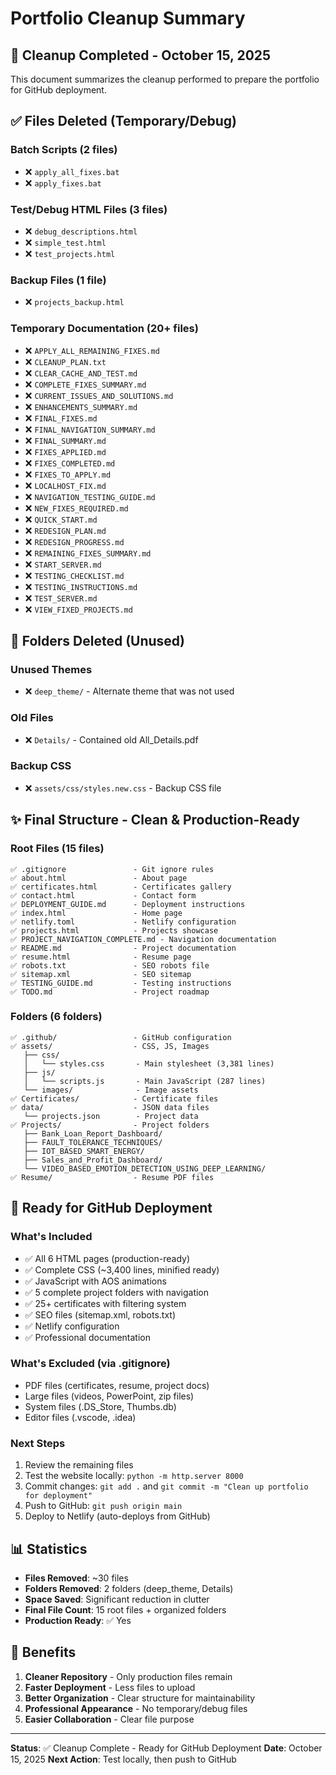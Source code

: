 # Portfolio Cleanup Summary

## 🧹 Cleanup Completed - October 15, 2025

This document summarizes the cleanup performed to prepare the portfolio for GitHub deployment.

## ✅ Files Deleted (Temporary/Debug)

### Batch Scripts (2 files)
- ❌ `apply_all_fixes.bat`
- ❌ `apply_fixes.bat`

### Test/Debug HTML Files (3 files)
- ❌ `debug_descriptions.html`
- ❌ `simple_test.html`
- ❌ `test_projects.html`

### Backup Files (1 file)
- ❌ `projects_backup.html`

### Temporary Documentation (20+ files)
- ❌ `APPLY_ALL_REMAINING_FIXES.md`
- ❌ `CLEANUP_PLAN.txt`
- ❌ `CLEAR_CACHE_AND_TEST.md`
- ❌ `COMPLETE_FIXES_SUMMARY.md`
- ❌ `CURRENT_ISSUES_AND_SOLUTIONS.md`
- ❌ `ENHANCEMENTS_SUMMARY.md`
- ❌ `FINAL_FIXES.md`
- ❌ `FINAL_NAVIGATION_SUMMARY.md`
- ❌ `FINAL_SUMMARY.md`
- ❌ `FIXES_APPLIED.md`
- ❌ `FIXES_COMPLETED.md`
- ❌ `FIXES_TO_APPLY.md`
- ❌ `LOCALHOST_FIX.md`
- ❌ `NAVIGATION_TESTING_GUIDE.md`
- ❌ `NEW_FIXES_REQUIRED.md`
- ❌ `QUICK_START.md`
- ❌ `REDESIGN_PLAN.md`
- ❌ `REDESIGN_PROGRESS.md`
- ❌ `REMAINING_FIXES_SUMMARY.md`
- ❌ `START_SERVER.md`
- ❌ `TESTING_CHECKLIST.md`
- ❌ `TESTING_INSTRUCTIONS.md`
- ❌ `TEST_SERVER.md`
- ❌ `VIEW_FIXED_PROJECTS.md`

## 📁 Folders Deleted (Unused)

### Unused Themes
- ❌ `deep_theme/` - Alternate theme that was not used

### Old Files
- ❌ `Details/` - Contained old All_Details.pdf

### Backup CSS
- ❌ `assets/css/styles.new.css` - Backup CSS file

## ✨ Final Structure - Clean & Production-Ready

### Root Files (15 files)
```
✅ .gitignore               - Git ignore rules
✅ about.html               - About page
✅ certificates.html        - Certificates gallery
✅ contact.html             - Contact form
✅ DEPLOYMENT_GUIDE.md      - Deployment instructions
✅ index.html               - Home page
✅ netlify.toml             - Netlify configuration
✅ projects.html            - Projects showcase
✅ PROJECT_NAVIGATION_COMPLETE.md - Navigation documentation
✅ README.md                - Project documentation
✅ resume.html              - Resume page
✅ robots.txt               - SEO robots file
✅ sitemap.xml              - SEO sitemap
✅ TESTING_GUIDE.md         - Testing instructions
✅ TODO.md                  - Project roadmap
```

### Folders (6 folders)
```
✅ .github/                 - GitHub configuration
✅ assets/                  - CSS, JS, Images
   ├── css/
   │   └── styles.css       - Main stylesheet (3,381 lines)
   ├── js/
   │   └── scripts.js       - Main JavaScript (287 lines)
   └── images/              - Image assets
✅ Certificates/            - Certificate files
✅ data/                    - JSON data files
   └── projects.json        - Project data
✅ Projects/                - Project folders
   ├── Bank_Loan_Report_Dashboard/
   ├── FAULT_TOLERANCE_TECHNIQUES/
   ├── IOT_BASED_SMART_ENERGY/
   ├── Sales_and_Profit_Dashboard/
   └── VIDEO_BASED_EMOTION_DETECTION_USING_DEEP_LEARNING/
✅ Resume/                  - Resume PDF files
```

## 🚀 Ready for GitHub Deployment

### What's Included
- ✅ All 6 HTML pages (production-ready)
- ✅ Complete CSS (~3,400 lines, minified ready)
- ✅ JavaScript with AOS animations
- ✅ 5 complete project folders with navigation
- ✅ 25+ certificates with filtering system
- ✅ SEO files (sitemap.xml, robots.txt)
- ✅ Netlify configuration
- ✅ Professional documentation

### What's Excluded (via .gitignore)
- PDF files (certificates, resume, project docs)
- Large files (videos, PowerPoint, zip files)
- System files (.DS_Store, Thumbs.db)
- Editor files (.vscode, .idea)

### Next Steps
1. Review the remaining files
2. Test the website locally: `python -m http.server 8000`
3. Commit changes: `git add .` and `git commit -m "Clean up portfolio for deployment"`
4. Push to GitHub: `git push origin main`
5. Deploy to Netlify (auto-deploys from GitHub)

## 📊 Statistics

- **Files Removed**: ~30 files
- **Folders Removed**: 2 folders (deep_theme, Details)
- **Space Saved**: Significant reduction in clutter
- **Final File Count**: 15 root files + organized folders
- **Production Ready**: ✅ Yes

## 🎯 Benefits

1. **Cleaner Repository** - Only production files remain
2. **Faster Deployment** - Less files to upload
3. **Better Organization** - Clear structure for maintainability
4. **Professional Appearance** - No temporary/debug files
5. **Easier Collaboration** - Clear file purpose

---

**Status**: ✅ Cleanup Complete - Ready for GitHub Deployment
**Date**: October 15, 2025
**Next Action**: Test locally, then push to GitHub
